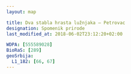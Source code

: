```yaml
---
layout: map

title: Dva stabla hrasta lužnjaka – Petrovac
designation: Spomenik prirode
last_modified_at: 2018-06-02T23:12:20+02:00

WDPA: [555589028]
BioRaS: [289]
geoSrbija:
  L1_182: [66, 67]
---
```

